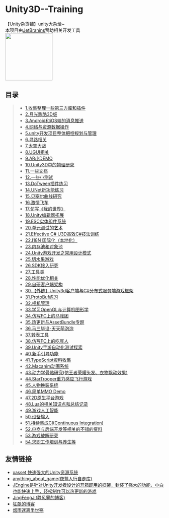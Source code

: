 # Unity3D--Training
【Unity杂货铺】unity大杂烩~    
本项目由[JetBranins](https://www.jetbrains.com/?from=Unity3DTraining)赞助相关开发工具  
<a href="https://www.jetbrains.com/?from=Unity3DTraining"><img src="https://github.com/XINCGer/Unity3DTraining/blob/master/Doc/images/jetbrains.png" width = "150" height = "150" div align=center /></a>

## 目录  
>* [1.收集整理一些第三方库和插件](./3rdPlugins)  
>* [2.月光跑酷3D版](https://github.com/XINCGer/3DMoonRunner)
>* [3.Android和iOS端的消息推送](./Notification)  
>* [4.网络与资源数据操作](https://github.com/XINCGer/Unity3DTraining/tree/master/NetWorkAndResources)  
>* [5.unity开发项目整体把控规划与管理](./OverCallControl/)  
>* [6.寻路相关](./Pathfinding)  
>* [7.太空大战](https://github.com/XINCGer/Unity3DTraining/tree/master/SpaceShooter)  
>* [8.UGUI相关](https://github.com/XINCGer/Unity3DTraining/tree/master/UGUITraining)  
>* [9.AR小DEMO](https://github.com/XINCGer/Unity3DTraining/tree/master/ARTraining)  
>* [10.Unity3D中的物理研究](https://github.com/XINCGer/Unity3DTraining/tree/master/PhysicsStudy)  
>* [11.一些文档](https://github.com/XINCGer/Unity3DTraining/tree/master/Doc)   
>* [12.一些小测试](https://github.com/XINCGer/Unity3DTraining/tree/master/SomeTest)   
>* [13.DoTween插件练习](https://github.com/XINCGer/Unity3DTraining/tree/master/DoTweenTraining)  
>* [14.UNet新功能练习](https://github.com/XINCGer/Unity3DTraining/tree/master/UNetTraining)  
>* [15.贝塞尔曲线研究](https://github.com/XINCGer/Unity3DTraining/tree/master/BezierTest)  
>* [16.激情飞车](https://github.com/XINCGer/FURIOUS_MOTORSPORT)  
>* [17.仿写《我的世界》](https://github.com/XINCGer/Unity3DTraining/tree/master/Minecraft)  
>* [18.Unity编辑器拓展](https://github.com/XINCGer/Unity3DTraining/tree/master/UnityEditorExtension)  
>* [19.ESC实体组件系统](./ECS)  
>* [20.单元测试的艺术](https://github.com/XINCGer/Unity3DTraining/tree/master/Unit4Unity)  
>* [21.Effective C# U3D高效C#技法训练](https://github.com/XINCGer/Unity3DTraining/tree/master/Effective%20C%23)   
>* [22.I18N 国际化（本地化）](https://github.com/XINCGer/Unity3DTraining/tree/master/I18N_Localization)  
>* [23.内存池和对象池](https://github.com/XINCGer/Unity3DTraining/tree/master/MemoryPool_ObjectPool)  
>* [24.Unity游戏开发之常用设计模式](https://github.com/XINCGer/Unity3DTraining/tree/master/DesignPatterns)  
>* [25.切水果游戏](https://github.com/XINCGer/Unity3DTraining/tree/master/Fruit_Ninja)  
>* [26.SDK接入研究](https://github.com/XINCGer/Unity3DTraining/tree/master/SDK)   
>* [27.工具类](https://github.com/XINCGer/Unity3DTraining/tree/master/ToolKits)  
>* [28.性能优化相关](https://github.com/XINCGer/Unity3DTraining/tree/master/PerformanceOptimization)  
>* [29.自研客户端架构](https://github.com/XINCGer/ColaFrameWork)  
>* [30.【外链】Unity3d客户端与C#分布式服务端游戏框架](https://github.com/egametang/Egametang)  
>* [31.ProtoBuf练习](./ProtoBufDemo)  
>* [32.相机管理](./AboutCamera)  
>* [33.学习OpenGL与计算机图形学](https://github.com/XINCGer/Unity3DTraining/tree/master/LearningOpenGL)  
>* [34.仿写FC上的马戏团](./CircusGameOnFC)  
>* [35.热更新与AssetBundle专题](./HotUpdate)  
>* [36.马三毕设-天天萌泡泡](https://github.com/XINCGer/BubbleShooter)  
>* [37.转表工具](https://github.com/XINCGer/Unity3DTraining/tree/master/XlsxTools)  
>* [38.仿写FC上的吃豆人](./PacMan)  
>* [39.Unity手游自动化测试探索](./AutomationTesting)  
>* [40.新手引导功能](./GuideSystem)  
>* [41.TypeScript资料收集](./TypeScript)  
>* [42.Macanim动画系统](./MacanimSystem)  
>* [43.动力学骨骼研究(仿王者荣耀头发、衣物飘动效果)](./DynamicBones)  
>* [44.StarTrooper重力感应飞行游戏](./StarTrooper)  
>* [45.人物换装系统](./ChangeCharacter)  
>* [46.简单MMO Demo](./MMO_Demo)  
>* [47.2D原生平台游戏](./2DPlatformer)  
>* [48.Lua的相关知识点和总结记录](./lua)  
>* [49.游戏人工智能](./AI)  
>* [50.设备输入](/InputAndTouch)  
>* [51.持续集成CI(Continuous Integration)](./CI)  
>* [52.电商与后端开发等相关的不错的资料](./ServerDevlop)  
>* [53.游戏破解研究](./Crack)  
>* [54.求职工作培训与养生等](./AboutJob)  

## 友情链接  
* [xasset 快速强大的Unity资源系统](https://github.com/xasset/xasset)  
* [anything_about_game(夜莺人行自走库)](https://github.com/killop/anything_about_game)  
* [JEngine是针对Unity开发者设计的开箱即用的框架，封装了强大的功能，小白也能快速上手，轻松制作可以热更新的游戏](https://github.com/JasonXuDeveloper/JEngine)  
* [JingFengJi(静风霁的博客)](https://www.jingfengji.tech/)  
* [狂飙的博客](https://networm.me/)  
* [烟雨迷离半世殇](https://www.lfzxb.top/)  
